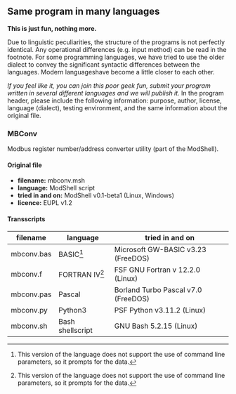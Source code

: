 ## Same program in many languages  

**This is just fun, nothing more.**  

Due to linguistic peculiarities, the structure of the programs is not
perfectly identical. Any operational differences (e.g. input method)
can be read in the footnote. For some programming languages, we have
tried to use the older dialect to convey the significant syntactic
differences between the languages. Modern languages​have become a little
closer to each other.

_If you feel like it, you can join this poor geek fun, submit your
program written in several different languages ​and we will publish it._
In the program header, please include the following information:
purpose, author, license, language (dialect), testing environment, and
the same information about the original file.

### MBConv  

Modbus register number/address converter utility (part of the ModShell).  

#### Original file

- **filename:** mbconv.msh  
- **language:** ModShell script  
- **tried in and on:** ModShell v0.1-beta1 (Linux, Windows)
- **licence:** EUPL v1.2  

#### Transscripts

|filename  |language        |tried in and on                    |
|----------|----------------|-----------------------------------|
|mbconv.bas|BASIC[^1]       |Microsoft GW-BASIC v3.23 (FreeDOS) |
|mbconv.f  |FORTRAN IV[^1]  |FSF GNU Fortran v 12.2.0 (Linux)   |
|mbconv.pas|Pascal          |Borland Turbo Pascal v7.0 (FreeDOS)|
|mbconv.py |Python3         |PSF Python v3.11.2 (Linux)         |
|mbconv.sh |Bash shellscript|GNU Bash 5.2.15 (Linux)            |

[^1]: This version of the language does not support the use of command
      line parameters, so it prompts for the data.  
